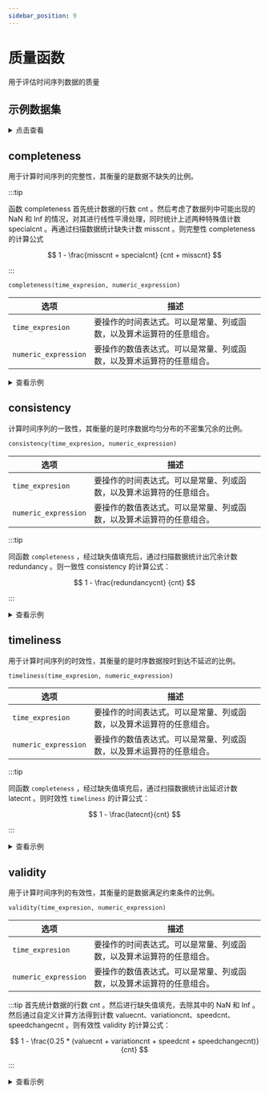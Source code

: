 ```yaml
---
sidebar_position: 9
---
```


# 质量函数

用于评估时间序列数据的质量

## 示例数据集

<details>
  <summary>点击查看</summary>

```sql {1-3}
CREATE TABLE wzz(value double);
INSERT wzz VALUES (1,  12.34), (3, 34.54 ), (4, 1.43), (6, 14.03), (10, 12.30), (13, 11.54), (14,  112.20), (16, 14.44), (18,  134.02), (19, 116.34), (22, 1234.45),  (24,10.36), (26, 124.21),  (31, 6.34), (33, acos(12345));
SELECT * FROM wzz;
+-------------------------------+---------+
| time                          | value   |
+-------------------------------+---------+
| 1970-01-01T00:00:00.000000001 | 12.34   |
| 1970-01-01T00:00:00.000000003 | 34.54   |
| 1970-01-01T00:00:00.000000004 | 1.43    |
| 1970-01-01T00:00:00.000000006 | 14.03   |
| 1970-01-01T00:00:00.000000010 | 12.3    |
| 1970-01-01T00:00:00.000000013 | 11.54   |
| 1970-01-01T00:00:00.000000014 | 112.2   |
| 1970-01-01T00:00:00.000000016 | 14.44   |
| 1970-01-01T00:00:00.000000018 | 134.02  |
| 1970-01-01T00:00:00.000000019 | 116.34  |
| 1970-01-01T00:00:00.000000022 | 1234.45 |
| 1970-01-01T00:00:00.000000024 | 10.36   |
| 1970-01-01T00:00:00.000000026 | 124.21  |
| 1970-01-01T00:00:00.000000031 | 6.34    |
| 1970-01-01T00:00:00.000000033 | NaN     |
+-------------------------------+---------+
```

</details>

## completeness

用于计算时间序列的完整性，其衡量的是数据不缺失的比例。

:::tip

函数 completeness 首先统计数据的行数 cnt 。然后考虑了数据列中可能出现的 NaN 和 Inf 的情况，对其进行线性平滑处理，同时统计上述两种特殊值计数 specialcnt 。再通过扫描数据统计缺失计数 misscnt 。则完整性 completeness 的计算公式

$$
1 - \frac{misscnt + specialcnt} {cnt + misscnt}
$$

:::

```sql
completeness(time_expresion, numeric_expression)
```

| 选项                   | 描述                                 |
| -------------------- | ---------------------------------- |
| `time_expresion`     | 要操作的时间表达式。可以是常量、列或函数，以及算术运算符的任意组合。 |
| `numeric_expression` | 要操作的数值表达式。可以是常量、列或函数，以及算术运算符的任意组合。 |

<details>
  <summary>查看示例</summary>

以下示例使用本文开始的 [示例数据集](#示例数据集)

**查询时序数据的完整性：**

```sql {1}
SELECT completeness(time, value) FROM wzz;
+----------------------------------+
| completeness(wzz.time,wzz.value) |
+----------------------------------+
| 0.8235294117647058               |
+----------------------------------+
```

</details>

## consistency

计算时间序列的一致性，其衡量的是时序数据均匀分布的不密集冗余的比例。

```sql
consistency(time_expresion, numeric_expression)
```

| 选项                   | 描述                                 |
| -------------------- | ---------------------------------- |
| `time_expresion`     | 要操作的时间表达式。可以是常量、列或函数，以及算术运算符的任意组合。 |
| `numeric_expression` | 要操作的数值表达式。可以是常量、列或函数，以及算术运算符的任意组合。 |

:::tip

同函数 `completeness` ，经过缺失值填充后，通过扫描数据统计出冗余计数 redundancy 。则一致性 consistency 的计算公式：

$$
1 - \frac{redundancycnt} {cnt}
$$

:::

<details>
  <summary>查看示例</summary>

以下示例使用本文开始的[示例数据集](#示例数据集)

```sql {1}
SELECT consistency(time, value) FROM wzz;
+---------------------------------+
| consistency(wzz.time,wzz.value) |
+---------------------------------+
| 0.8666666666666667              |
+---------------------------------+
```

</details>

## timeliness

用于计算时间序列的时效性，其衡量的是时序数据按时到达不延迟的比例。

```sql
timeliness(time_expresion, numeric_expression)
```

| 选项                   | 描述                                 |
| -------------------- | ---------------------------------- |
| `time_expresion`     | 要操作的时间表达式。可以是常量、列或函数，以及算术运算符的任意组合。 |
| `numeric_expression` | 要操作的数值表达式。可以是常量、列或函数，以及算术运算符的任意组合。 |

:::tip

同函数 `completeness` ，经过缺失值填充后，通过扫描数据统计出延迟计数 latecnt 。则时效性 `timeliness` 的计算公式：

$$
1 - \frac{latecnt}{cnt}
$$

:::

<details>
  <summary>查看示例</summary>

以下示例使用本文开始的[示例数据集](#示例数据集)

```sql {1}
SELECT timeliness(time, value) FROM wzz;
+--------------------------------+
| timeliness(wzz.time,wzz.value) |
+--------------------------------+
| 0.9333333333333333             |
+--------------------------------+
```

</details>

## validity

用于计算时间序列的有效性，其衡量的是数据满足约束条件的比例。

```sql
validity(time_expresion, numeric_expression)
```

| 选项                   | 描述                                 |
| -------------------- | ---------------------------------- |
| `time_expresion`     | 要操作的时间表达式。可以是常量、列或函数，以及算术运算符的任意组合。 |
| `numeric_expression` | 要操作的数值表达式。可以是常量、列或函数，以及算术运算符的任意组合。 |

:::tip
首先统计数据的行数 cnt 。然后进行缺失值填充，去除其中的 NaN 和 Inf 。然后通过自定义计算方法得到计数 valuecnt、variationcnt、speedcnt、speedchangecnt 。则有效性 validity 的计算公式：

$$
1 - \frac{0.25 * (valuecnt + variationcnt + speedcnt + speedchangecnt)}{cnt}
$$

:::

<details>
  <summary>查看示例</summary>

以下示例使用本文开始的[示例数据集](#示例数据集)

```sql {1}
SELECT validity(time, value) FROM wzz;
+------------------------------+
| validity(wzz.time,wzz.value) |
+------------------------------+
| 0.8                          |
+------------------------------+
```

</details>
